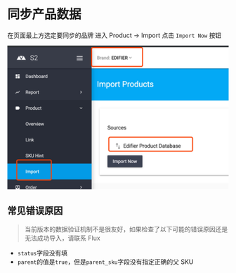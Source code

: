 # 同步产品数据

在页面最上方选定要同步的品牌
进入 Product -> Import
点击 `Import Now` 按钮

![](2019-05-06-18-12-52.png)

## 常见错误原因

> 当前版本的数据验证机制不是很友好，如果检查了以下可能的错误原因还是无法成功导入，请联系 Flux

- `status`字段没有填
- `parent`的值是`true`，但是`parent_sku`字段没有指定正确的父 SKU
